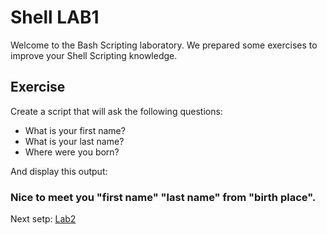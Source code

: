 # Shell LAB1

Welcome to the Bash Scripting laboratory. We prepared some exercises to improve your Shell Scripting knowledge.

## Exercise
Create a script that will ask the following questions:
- What is your first name?
- What is your last name?
- Where were you born?

And display this output:

### Nice to meet you "first name" "last name" from "birth place".

Next setp: [Lab2](lab2.md)
